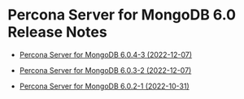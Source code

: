 # Percona Server for MongoDB 6.0 Release Notes

* [Percona Server for MongoDB 6.0.4-3 (2022-12-07)](6.0.4-3.md)

* [Percona Server for MongoDB 6.0.3-2 (2022-12-07)](6.0.3-2.md)

* [Percona Server for MongoDB 6.0.2-1 (2022-10-31)](6.0.2-1.md)